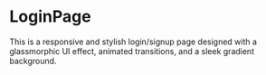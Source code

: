 # LoginPage
This is a responsive and stylish login/signup page designed with a glassmorphic UI effect, animated transitions, and a sleek gradient background.
